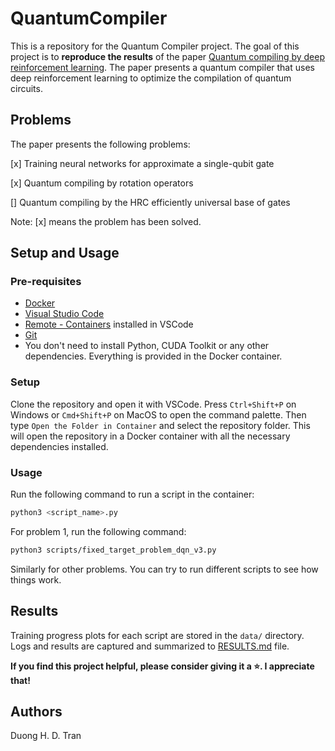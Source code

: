 # QuantumCompiler

This is a repository for the Quantum Compiler project. The goal of this project is to **reproduce the results** of the paper [Quantum compiling by deep reinforcement learning](https://www.nature.com/articles/s42005-021-00684-3#ref-CR7). The paper presents a quantum compiler that uses deep reinforcement learning to optimize the compilation of quantum circuits.

## Problems

The paper presents the following problems:

[x] Training neural networks for approximate a single-qubit gate

[x] Quantum compiling by rotation operators

[] Quantum compiling by the HRC efficiently universal base of gates

Note: [x] means the problem has been solved.
## Setup and Usage

### Pre-requisites

- [Docker](https://www.docker.com/)
- [Visual Studio Code](https://code.visualstudio.com/)
- [Remote - Containers](https://marketplace.visualstudio.com/items?itemName=ms-vscode-remote.remote-containers) installed in VSCode
- [Git](https://git-scm.com/)
- You don't need to install Python, CUDA Toolkit or any other dependencies. Everything is provided in the Docker container. 

### Setup

Clone the repository and open it with VSCode. Press `Ctrl+Shift+P` on Windows or `Cmd+Shift+P` on MacOS to open the command palette. Then type `Open the Folder in Container` and select the repository folder. This will open the repository in a Docker container with all the necessary dependencies installed.

### Usage

Run the following command to run a script in the container:

```bash
python3 <script_name>.py
```

For problem 1, run the following command:

```bash
python3 scripts/fixed_target_problem_dqn_v3.py
```
Similarly for other problems. You can try to run different scripts to see how things work.

## Results

Training progress plots for each script are stored in the `data/` directory. Logs and results are captured and summarized to [RESULTS.md](RESULT.md) file.

**If you find this project helpful, please consider giving it a ⭐. I appreciate that!**

## Authors

Duong H. D. Tran
